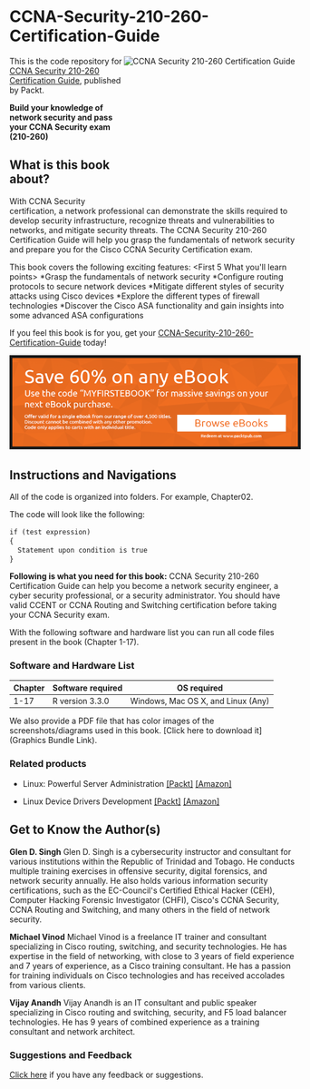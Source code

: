# CCNA-Security-210-260-Certification-Guide

<a href="https://www.packtpub.com/networking-and-servers/ccna-security-210-260-certification-guide?utm_source=github&utm_medium=repository&utm_campaign=9781787128873"><img src="https://d255esdrn735hr.cloudfront.net/sites/default/files/B06184_newcover.png" alt="CCNA Security 210-260 Certification Guide" height="256px" align="right"></a>

This is the code repository for [CCNA Security 210-260 Certification Guide](https://www.packtpub.com/networking-and-servers/ccna-security-210-260-certification-guide?utm_source=github&utm_medium=repository&utm_campaign=9781787128873), published by Packt.

**Build your knowledge of network security and pass your CCNA Security exam (210-260)**

## What is this book about?
With CCNA Security certification, a network professional can demonstrate the skills required to develop security infrastructure, recognize threats and vulnerabilities to networks, and mitigate security threats. The CCNA Security 210-260 Certification Guide will help you grasp the fundamentals of network security and prepare you for the Cisco CCNA Security Certification exam.

This book covers the following exciting features: <First 5 What you'll learn points>
*Grasp the fundamentals of network security
*Configure routing protocols to secure network devices
*Mitigate different styles of security attacks using Cisco devices
*Explore the different types of firewall technologies
*Discover the Cisco ASA functionality and gain insights into some advanced ASA configurations

If you feel this book is for you, get your [CCNA-Security-210-260-Certification-Guide](https://www.amazon.com/dp/1787128873) today!

<a href="https://www.packtpub.com/?utm_source=github&utm_medium=banner&utm_campaign=GitHubBanner"><img src="https://raw.githubusercontent.com/PacktPublishing/GitHub/master/GitHub.png" 
alt="https://www.packtpub.com/" border="5" /></a>


## Instructions and Navigations
All of the code is organized into folders. For example, Chapter02.

The code will look like the following:
```
if (test expression)
{
  Statement upon condition is true
}
```

**Following is what you need for this book:**
CCNA Security 210-260 Certification Guide can help you become a network security engineer, a cyber security professional, or a security administrator. You should have valid CCENT or CCNA Routing and Switching certification before taking your CCNA Security exam.

With the following software and hardware list you can run all code files present in the book (Chapter 1-17).

### Software and Hardware List

| Chapter  | Software required                   | OS required                        |
| -------- | ------------------------------------| -----------------------------------|
| 1-17        | R version 3.3.0                     | Windows, Mac OS X, and Linux (Any) |

We also provide a PDF file that has color images of the screenshots/diagrams used in this book. [Click here to download it](Graphics Bundle Link).

### Related products <Paste books from the Other books you may enjoy section>
* Linux: Powerful Server Administration [[Packt]](https://www.packtpub.com/networking-and-servers/linux-powerful-server-administration?utm_source=github&utm_medium=repository&utm_campaign=9781788293778) [[Amazon]](https://www.amazon.com/dp/1788293770)

* Linux Device Drivers Development [[Packt]](https://www.packtpub.com/networking-and-servers/linux-device-drivers-development?utm_source=github&utm_medium=repository&utm_campaign=9781785280009) [[Amazon]](https://www.amazon.com/dp/1788293770)

## Get to Know the Author(s)
**Glen D. Singh**
Glen D. Singh is a cybersecurity instructor and consultant for various institutions within the Republic of Trinidad and Tobago. He conducts multiple training exercises in offensive security, digital forensics, and network security annually. He also holds various information security certifications, such as the EC-Council's Certified Ethical Hacker (CEH), Computer Hacking Forensic Investigator (CHFI), Cisco's CCNA Security, CCNA Routing and Switching, and many others in the field of network security.

**Michael Vinod**
Michael Vinod is a freelance IT trainer and consultant specializing in Cisco routing, switching, and security technologies. He has expertise in the field of networking, with close to 3 years of field experience and 7 years of experience, as a Cisco training consultant. He has a passion for training individuals on Cisco technologies and has received accolades from various clients.

**Vijay Anandh**
Vijay Anandh is an IT consultant and public speaker specializing in Cisco routing and switching, security, and F5 load balancer technologies. He has 9 years of combined experience as a training consultant and network architect.

### Suggestions and Feedback
[Click here](https://docs.google.com/forms/d/e/1FAIpQLSdy7dATC6QmEL81FIUuymZ0Wy9vH1jHkvpY57OiMeKGqib_Ow/viewform) if you have any feedback or suggestions.

